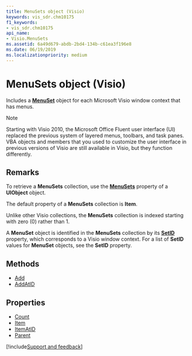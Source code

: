 ```yaml
---
title: MenuSets object (Visio)
keywords: vis_sdr.chm10175
f1_keywords:
- vis_sdr.chm10175
api_name:
- Visio.MenuSets
ms.assetid: 6a49d679-abdb-2bd4-134b-c61ea3f196e8
ms.date: 06/19/2019
ms.localizationpriority: medium
---
```



# MenuSets object (Visio)

Includes a **[MenuSet](Visio.MenuSet.md)** object for each Microsoft Visio window context that has menus.

> [!NOTE] 
> Starting with Visio 2010, the Microsoft Office Fluent user interface (UI) replaced the previous system of layered menus, toolbars, and task panes. VBA objects and members that you used to customize the user interface in previous versions of Visio are still available in Visio, but they function differently.

## Remarks

To retrieve a **MenuSets** collection, use the **[MenuSets](visio.uiobject.menusets.md)** property of a **UIObject** object.

The default property of a **MenuSets** collection is **Item**.

Unlike other Visio collections, the **MenuSets** collection is indexed starting with zero (0) rather than 1.

A **MenuSet** object is identified in the **MenuSets** collection by its **[SetID](Visio.MenuSet.SetID.md)** property, which corresponds to a Visio window context. For a list of **SetID** values for **MenuSet** objects, see the **SetID** property.

## Methods

- [Add](Visio.MenuSets.Add.md)
- [AddAtID](Visio.MenuSets.AddAtID.md)

## Properties

- [Count](Visio.MenuSets.Count.md)
- [Item](Visio.MenuSets.Item.md)
- [ItemAtID](Visio.MenuSets.ItemAtID.md)
- [Parent](Visio.MenuSets.Parent.md)


[!include[Support and feedback](~/includes/feedback-boilerplate.md)]
